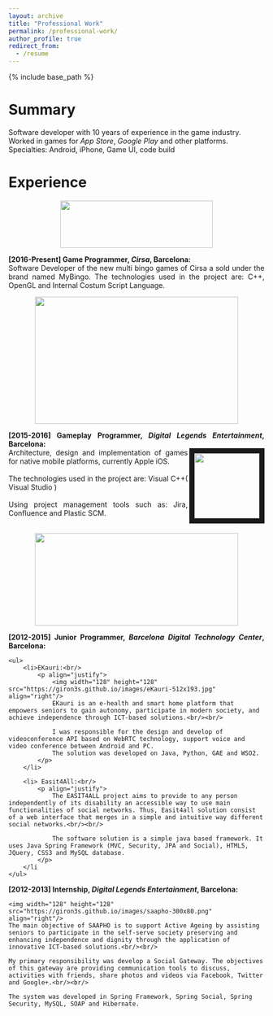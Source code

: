 ```yaml
---
layout: archive
title: "Professional Work"
permalink: /professional-work/
author_profile: true
redirect_from:
  - /resume
---
```


{% include base_path %}



Summary
======
Software developer with 10 years of experience in the game industry. Worked in games for _App Store_,
_Google Play_ and other platforms.
Specialties: Android, iPhone, Game UI, code build

Experience
======

<p align="center">
	<a href="https://www.cirsa.com/">
	<img width="300" height="93" src="https://giron3s.github.io/images/cirsa-300x93.jpg" />
	</a>
</p>

<p align="justify">
<b> [2016-Present] Game Programmer, <i>Cirsa</i>, Barcelona: </b> <br />
Software Developer of the new multi bingo games of Cirsa a sold under the brand named MyBingo. 
The technologies used in the project are: C++, OpenGL and Internal Costum Script Language. 
</p>

<p align="center">
	<a href="http://www.digital-legends.com">
	<img width="400" height="250" src="https://giron3s.github.io/images/dle-400x250.png" />
	</a>
</p>

<p align="justify">
	<b> [2015-2016] Gameplay Programmer, <i>Digital Legends Entertainment</i>, Barcelona: </b><br />
	<img width="128" height="128" src="https://giron3s.github.io/images/afterpulse-256x256.jpg" align="right" border="10"/>
	Architecture, design and implementation of games for native mobile platforms, currently Apple iOS.<br/><br/>
	The technologies used in the project are: Visual C++( Visual Studio ) <br/><br/>
	Using project management tools such as: Jira, Confluence and Plastic SCM. <br/><br/>
</p>


<p align="center">
	<a href="http://www.bcndigital.org/">
	<img width="400" height="182" src="https://giron3s.github.io/images/bdigital-512x233.jpg" />
	</a>
</p>


<p align="justify">
	<b> [2012-2015] Junior Programmer, <i>Barcelona Digital Technology Center</i>, Barcelona: </b> <br />

	<ul>
		<li>EKauri:<br/>
			<p align="justify">
				<img width="128" height="128" src="https://giron3s.github.io/images/eKauri-512x193.jpg" align="right"/>
				EKauri is an e-health and smart home platform that empowers seniors to gain autonomy, participate in modern society, and achieve independence through ICT-based solutions.<br/><br/>

				I was responsible for the design and develop of videoconference API based on WebRTC technology, support voice and video conference between Android and PC. 
				The solution was developed on Java, Python, GAE and WSO2.
			</p>
		</li>

		<li> Easit4All:<br/>
			<p align="justify">
				The EASIT4ALL project aims to provide to any person independently of its disability an accessible way to use main functionalities of social networks. Thus, Easit4all solution consist of a web interface that merges in a simple and intuitive way different social networks.<br/><br/>

				The software solution is a simple java based framework. It uses Java Spring Framework (MVC, Security, JPA and Social), HTML5, JQuery, CSS3 and MySQL database.
			</p>
		</li
	</ul>  
</p>

<p align="justify">
	<b> [2012-2013] Internship, <i>Digital Legends Entertainment</i>, Barcelona: </b> <br/>

	<img width="128" height="128" src="https://giron3s.github.io/images/saapho-300x80.png" align="right"/>
	The main objective of SAAPHO is to support Active Ageing by assisting seniors to participate in the self-serve society preserving and enhancing independence and dignity through the application of innovative ICT-based solutions.<br/><br/>

	My primary responsibility was develop a Social Gateway. The objectives of this gateway are providing communication tools to discuss, activities with friends, share photos and videos via Facebook, Twitter and Google+.<br/><br/>
	
	The system was developed in Spring Framework, Spring Social, Spring Security, MySQL, SOAP and Hibernate. 
</p>
